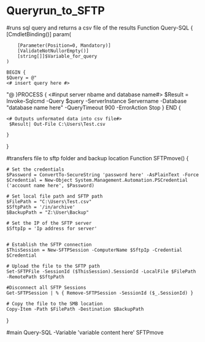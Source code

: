 # Queryrun_to_SFTP

#runs sql query and returns a csv file of the results
Function Query-SQL {
    [CmdletBinding()]
    param(

        [Parameter(Position=0, Mandatory)]
        [ValidateNotNullorEmpty()]
        [string[]]$Variable_for_query
    )

    BEGIN {
    $Query = @"
    <# insert query here #>
"@
    }PROCESS {
	<#input server nbame and database name#>
        $Result = Invoke-Sqlcmd -Query $query -ServerInstance Servername -Database "database name here" -QueryTimeout 900 -ErrorAction Stop
    }
    END {

    <# Outputs unformated data into csv file#>
     $Result| Out-File C:\Users\Test.csv

    }
}

#transfers file to sftp folder and backup location
Function SFTPmove()
{

    # Set the credentials
    $Password = ConvertTo-SecureString 'password here' -AsPlainText -Force
    $Credential = New-Object System.Management.Automation.PSCredential ('account name here', $Password)

    # Set local file path and SFTP path
    $FilePath = "C:\Users\Test.csv"
    $SftpPath = '/in/archive'
    $BackupPath = "Z:\User\Backup"

    # Set the IP of the SFTP server
    $SftpIp = 'Ip address for server'


    # Establish the SFTP connection
    $ThisSession = New-SFTPSession -ComputerName $SftpIp -Credential $Credential

    # Upload the file to the SFTP path
    Set-SFTPFile -SessionId ($ThisSession).SessionId -LocalFile $FilePath -RemotePath $SftpPath

    #Disconnect all SFTP Sessions
    Get-SFTPSession | % { Remove-SFTPSession -SessionId ($_.SessionId) }

    # Copy the file to the SMB location
    Copy-Item -Path $FilePath -Destination $BackupPath
}

#main
Query-SQL -Variable 'variable content here'
SFTPmove
